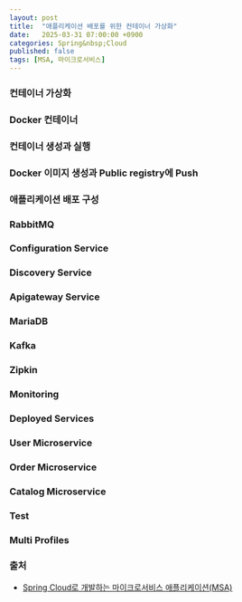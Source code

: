 ```yaml
---
layout: post
title:  "애플리케이션 배포를 위한 컨테이너 가상화"
date:   2025-03-31 07:00:00 +0900
categories: Spring&nbsp;Cloud
published: false
tags: [MSA, 마이크로서비스]
---
```


### 컨테이너 가상화

### Docker 컨테이너

### 컨테이너 생성과 실행

### Docker 이미지 생성과 Public registry에 Push

### 애플리케이션 배포 구성

### RabbitMQ

### Configuration Service

### Discovery Service

### Apigateway Service

### MariaDB

### Kafka

### Zipkin

### Monitoring

### Deployed Services

### User Microservice

### Order Microservice

### Catalog Microservice

### Test

### Multi Profiles

### 출처

- [Spring Cloud로 개발하는 마이크로서비스 애플리케이션(MSA)](https://www.inflearn.com/course/%EC%8A%A4%ED%94%84%EB%A7%81-%ED%81%B4%EB%9D%BC%EC%9A%B0%EB%93%9C-%EB%A7%88%EC%9D%B4%ED%81%AC%EB%A1%9C%EC%84%9C%EB%B9%84%EC%8A%A4)